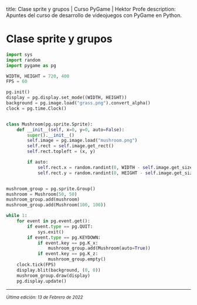 title: Clase sprite y grupos | Curso PyGame | Hektor Profe
description: Apuntes del curso de desarrollo de videojuegos con PyGame en Python.

# Clase sprite y grupos

```python
import sys
import random
import pygame as pg

WIDTH, HEIGHT = 720, 400
FPS = 60

pg.init()
display = pg.display.set_mode((WIDTH, HEIGHT))
background = pg.image.load("grass.png").convert_alpha()
clock = pg.time.Clock()


class Mushroom(pg.sprite.Sprite):
    def __init__(self, x=0, y=0, auto=False):
        super().__init__()
        self.image = pg.image.load("mushroom.png")
        self.rect = self.image.get_rect()
        self.rect.topleft = (x, y)

        if auto:
            self.rect.x = random.randint(0, WIDTH - self.image.get_size()[0])
            self.rect.y = random.randint(0, HEIGHT - self.image.get_size()[1])


mushroom_group = pg.sprite.Group()
mushroom = Mushroom(50, 50)
mushroom_group.add(mushroom)
mushroom_group.add(Mushroom(100, 100))

while 1:
    for event in pg.event.get():
        if event.type == pg.QUIT:
            sys.exit()
        if event.type == pg.KEYDOWN:
            if event.key == pg.K_x:
                mushroom_group.add(Mushroom(auto=True))
            if event.key == pg.K_z:
                mushroom_group.empty()
    clock.tick(FPS)
    display.blit(background, (0, 0))
    mushroom_group.draw(display)
    pg.display.update()
```



___
<small class="edited"><i>Última edición: 13 de Febrero de 2022</i></small>